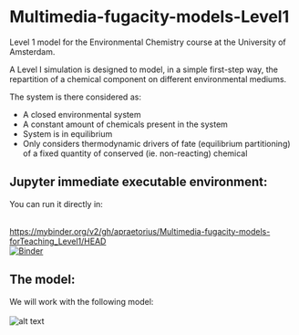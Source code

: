 # Multimedia-fugacity-models-Level1
Level 1 model for the Environmental Chemistry course at the University of Amsterdam.

A Level I simulation is designed to model, in a simple first-step way, the repartition of a chemical component on different environmental mediums. 

The system is there considered as:</br>
- A closed environmental system </br>
- A constant amount of chemicals present in the system </br>
- System is in equilibrium </br>
- Only considers thermodynamic drivers of fate (equilibrium partitioning) of a fixed quantity of conserved (ie. non-reacting) chemical </br>


## Jupyter immediate executable environment: 

You can run it directly in: </br></br>

https://mybinder.org/v2/gh/apraetorius/Multimedia-fugacity-models-forTeaching_Level1/HEAD </br>
[![Binder](https://mybinder.org/badge_logo.svg)](https://mybinder.org/v2/gh/apraetorius/Multimedia-fugacity-models-forTeaching_Level1/HEAD)


## The model: 
We will work with the following model:</br></br>
![alt text](https://github.com/marianne-s/Multimedia-fugacity-models-Level1/blob/main/img/LEVEL1_Figure.png?raw=true)

